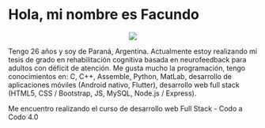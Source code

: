 # Hola, mi nombre es Facundo
<p align="center">
  <img src="https://i.imgur.com/4LWJoSI.png">
</p>

Tengo 26 años y soy de Paraná, Argentina. Actualmente estoy realizando mi tesis de grado en rehabilitación cognitiva basada en neurofeedback para adultos con déficit de atención. Me gusta mucho la programación, tengo conocimientos en: C, C++, Assemble, Python, MatLab, desarrollo de aplicaciones móviles (Android nativo, Flutter), desarrollo web full stack (HTML5, CSS / Bootstrap, JS, MySQL, Node.js / Express). 

Me encuentro realizando el curso de desarrollo web Full Stack - Codo a Codo 4.0
